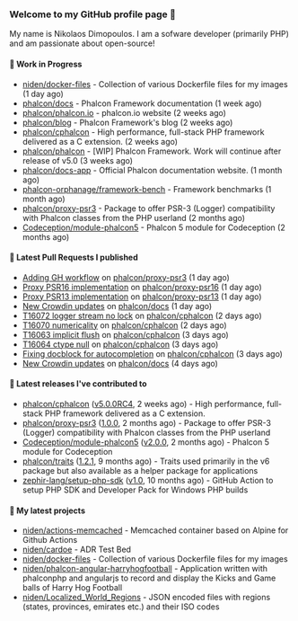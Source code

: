 ### Welcome to my GitHub profile page 👋

My name is Nikolaos Dimopoulos. I am a sofware developer (primarily PHP) and am passionate about open-source!

#### 👷 Work in Progress

- [niden/docker-files](https://github.com/niden/docker-files) - Collection of various Dockerfile files for my images (1 day ago)
- [phalcon/docs](https://github.com/phalcon/docs) - Phalcon Framework documentation (1 week ago)
- [phalcon/phalcon.io](https://github.com/phalcon/phalcon.io) - phalcon.io website (2 weeks ago)
- [phalcon/blog](https://github.com/phalcon/blog) - Phalcon Framework&#39;s blog (2 weeks ago)
- [phalcon/cphalcon](https://github.com/phalcon/cphalcon) - High performance, full-stack PHP framework delivered as a C extension. (2 weeks ago)
- [phalcon/phalcon](https://github.com/phalcon/phalcon) - [WIP] Phalcon Framework. Work will continue after release of v5.0 (3 weeks ago)
- [phalcon/docs-app](https://github.com/phalcon/docs-app) - Official Phalcon documentation website. (1 month ago)
- [phalcon-orphanage/framework-bench](https://github.com/phalcon-orphanage/framework-bench) - Framework benchmarks (1 month ago)
- [phalcon/proxy-psr3](https://github.com/phalcon/proxy-psr3) - Package to offer PSR-3 (Logger) compatibility with Phalcon classes from the PHP userland (2 months ago)
- [Codeception/module-phalcon5](https://github.com/Codeception/module-phalcon5) - Phalcon 5 module for Codeception (2 months ago)

#### 🔨 Latest Pull Requests I published

- [Adding GH workflow](https://github.com/phalcon/proxy-psr3/pull/2) on [phalcon/proxy-psr3](https://github.com/phalcon/proxy-psr3) (1 day ago)
- [Proxy PSR16 implementation](https://github.com/phalcon/proxy-psr16/pull/1) on [phalcon/proxy-psr16](https://github.com/phalcon/proxy-psr16) (1 day ago)
- [Proxy PSR13 implementation](https://github.com/phalcon/proxy-psr13/pull/1) on [phalcon/proxy-psr13](https://github.com/phalcon/proxy-psr13) (1 day ago)
- [New Crowdin updates](https://github.com/phalcon/docs/pull/3072) on [phalcon/docs](https://github.com/phalcon/docs) (1 day ago)
- [T16072 logger stream no lock](https://github.com/phalcon/cphalcon/pull/16073) on [phalcon/cphalcon](https://github.com/phalcon/cphalcon) (2 days ago)
- [T16070 numericality](https://github.com/phalcon/cphalcon/pull/16071) on [phalcon/cphalcon](https://github.com/phalcon/cphalcon) (2 days ago)
- [T16063 implicit flush](https://github.com/phalcon/cphalcon/pull/16069) on [phalcon/cphalcon](https://github.com/phalcon/cphalcon) (3 days ago)
- [T16064 ctype null](https://github.com/phalcon/cphalcon/pull/16068) on [phalcon/cphalcon](https://github.com/phalcon/cphalcon) (3 days ago)
- [Fixing docblock for autocompletion](https://github.com/phalcon/cphalcon/pull/16067) on [phalcon/cphalcon](https://github.com/phalcon/cphalcon) (3 days ago)
- [New Crowdin updates](https://github.com/phalcon/docs/pull/3071) on [phalcon/docs](https://github.com/phalcon/docs) (4 days ago)

#### 🔭 Latest releases I've contributed to

- [phalcon/cphalcon](https://github.com/phalcon/cphalcon) ([v5.0.0RC4](https://github.com/phalcon/cphalcon/releases/tag/v5.0.0RC4), 2 weeks ago) - High performance, full-stack PHP framework delivered as a C extension.
- [phalcon/proxy-psr3](https://github.com/phalcon/proxy-psr3) ([1.0.0](https://github.com/phalcon/proxy-psr3/releases/tag/1.0.0), 2 months ago) - Package to offer PSR-3 (Logger) compatibility with Phalcon classes from the PHP userland
- [Codeception/module-phalcon5](https://github.com/Codeception/module-phalcon5) ([v2.0.0](https://github.com/Codeception/module-phalcon5/releases/tag/v2.0.0), 2 months ago) - Phalcon 5 module for Codeception
- [phalcon/traits](https://github.com/phalcon/traits) ([1.2.1](https://github.com/phalcon/traits/releases/tag/1.2.1), 9 months ago) - Traits used primarily in the v6 package but also available as a helper package for applications
- [zephir-lang/setup-php-sdk](https://github.com/zephir-lang/setup-php-sdk) ([v1.0](https://github.com/zephir-lang/setup-php-sdk/releases/tag/v1.0), 10 months ago) - GitHub Action to setup PHP SDK and Developer Pack for Windows PHP builds

#### 🌱 My latest projects

- [niden/actions-memcached](https://github.com/niden/actions-memcached) - Memcached container based on Alpine for Github Actions
- [niden/cardoe](https://github.com/niden/cardoe) - ADR Test Bed
- [niden/docker-files](https://github.com/niden/docker-files) - Collection of various Dockerfile files for my images
- [niden/phalcon-angular-harryhogfootball](https://github.com/niden/phalcon-angular-harryhogfootball) - Application written with phalconphp and angularjs to record and display the Kicks and Game balls of Harry Hog Football
- [niden/Localized_World_Regions](https://github.com/niden/Localized_World_Regions) - JSON encoded files with regions (states, provinces, emirates etc.) and their ISO codes


